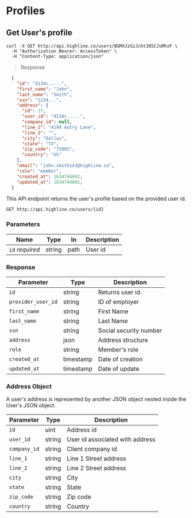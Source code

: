 # Profiles

## Get User's profile

```shell
curl -X GET http://api.highline.co/users/BGMXJzGzJcht38SCJuMhzF \
  -H "Authorization Bearer: AccessToken" \
  -H "Content-Type: application/json"
```

> Response

```json
  {
    "id": "d134c.....",
    "first_name": "John",
    "last_name": "Smith",
    "ssn": "1234...",
    "address": {
      "id": 27,
      "user_id": "d134c.....",
      "company_id": null,
      "line_1": "4194 Autry Lane",
      "line_2": "",
      "city": "Dallas",
      "state": "TX",
      "zip_code": "75001",
      "country": "US"
    },
    "email": "john.smith143@highline.co",
    "role": "member",
    "created_at": 1634744601,
    "updated_at": 1634744601,
  }
```

This API endpoint returns the user's profile based on the provided user id.

`GET http://api.highline.co/users/{id}`

### Parameters

Name | Type | In | Description
--------- | ------- | ------- | ------
`id` *required* | string | path | User id

### Response

Parameter | Type | Description
--------- | ------- | -----------
`id` | string | Returns user id.
`provider_user_id` | string | ID of employer
`first_name` | string | First Name
`last_name` | string | Last Name
`ssn` | string | Social security number
`address` | json | Address structure  
`role` | string | Member's role
`created_at` | timestamp | Date of creation
`updated_at` | timestamp | Date of update

### Address Object

A user's address is represented by another JSON object nested inside the User's JSON object.

Parameter | Type | Description
----------|----------|---------
`id` | uint | Address id
`user_id` | string | User id associated with address
`company_id` | string | Client company id
`line_1` | string | Line 1 Street address
`line_2` | string | Line 2 Street address
`city` | string | City
`state` | string | State
`zip_code` | string | Zip code
`country` | string | Country
